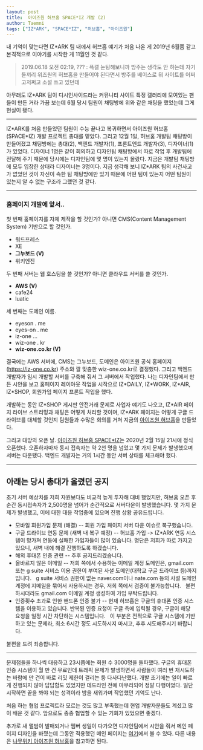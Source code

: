 ```yaml
---
layout: post
title:  아이즈원 허브홈 SPACE*IZ 개발 (2)
author: Taemni
tags: ["IZ*ARK", "SPACE*IZ", "허브홈", "아이즈원"]
---
```


내 기억이 맞는다면 IZ*ARK 팀 내에서 허브홈 얘기가 처음 나온 게 2019년 6월쯤 같고 본격적으로 이야기를 시작한 게 11월인 것 같다.

> 2019.06.18 오전 02:19, ??? : 픅갤 눈팅해보니까 방주는 생각도 안 하는데 자기들끼리 위즈원의 허브홈을 만들어야 된다면서 방주를 베이스로 뭐 사이트를 어쩌고저쩌고 소설 쓰고 있던데

아무래도 IZ\*ARK 팀이 디시인사이드라는 커뮤니티 사이트 특정 갤러리에 모여있는 팬들이 만든 거라 가끔 보는데 6월 당시 팀원이 채팅방에 위와 같은 채팅을 했었는데 그게 현실이 됐다.

---

IZ\*ARK를 처음 만들었던 팀원이 수능 끝나고 복귀하면서 아이즈원 허브홈(SPACE\*IZ) 개발 프로젝트 총대를 맡았다. 그리고 12월 1일, 허브홈 개발팀 채팅방이 만들어졌고 채팅방에는 총대(2), 백엔드 개발자(1), 프론트엔드 개발자(3), 디자이너(1)가 있었다. 디자이너 1명은 같이 회의하고 디자인팀 채팅방에서 따로 작업 후 개발팀에 전달해 주기 때문에 당시에는 디자인팀에 몇 명이 있는지 몰랐다. 지금은 개발팀 채팅방에 모두 입장한 상태라 디자이너는 3명이다. 지금 생각해 보니 IZ\*ARK 팀의 사건사고가 없었던 것이 자신이 속한 팀 채팅방에만 있기 때문에 어떤 팀이 있는지 어떤 팀원이 있는지 알 수 없는 구조라 그랬던 것 같다.

---

### 홈페이지 개발에 앞서..

첫 번째 홈페이지를 자체 제작을 할 것인가? 아니면 CMS(Content Management System) 기반으로 할 것인가.
- 워드프레스
- XE
- **그누보드 (V)**
- 위키엔진

두 번째 서버는 웹 호스팅을 쓸 것인가? 아니면 클라우드 서버를 쓸 것인가.
- **AWS (V)**
- cafe24
- luatic

세 번째는 도메인 이름.
- eyeson . me
- eyes-on . me
- iz-one ...
- wiz-one . kr
- **wiz-one.co.kr (V)**

 결국에는 AWS 서버에, CMS는 그누보드, 도메인은 아이즈원 공식 홈페이지(https://iz-one.co.kr) 주소와 깔 맞춤한 wiz-one.co.kr로 결정했다. 그리고 백엔드 개발자가 임시 개발할 서버를 구축해 줘서 그 서버에서 작업했다. 나는 디자인팀에서 만든 시안을 보고 홈페이지 레이아웃 작업을 시작으로 IZ\*DAILY, IZ\*WORK, IZ\*AIR, IZ\*SHOP, 회원가입 페이지 프론트 작업을 했다.
 
개발하는 동안 IZ\*SHOP 게시판 안전거래 문제로 사업자 얘기도 나오고, IZ\*AIR 페이지 라이브 스트리밍과 채팅은 어떻게 처리할 것이며, IZ\*ARK 페이지는 어떻게 구글 드라이브를 대체할 것인지 팀원들과 수많은 회의를 거쳐 지금의 [아이즈원 허브홈](https://wiz-one.co.kr/)을 만들었다.

그리고 대망의 오픈 날. [아이즈원 허브홈 SPACE\*IZ](https://wiz-one.co.kr/)는 2020년 2월 15일 21시에 정식 오픈했다. 오픈하자마자 동시 접속자는 약 2천 명을 넘었고 몇 가지 문제가 발생했으며 서버는 다운됐다. 백엔드 개발자는 거의 1시간 동안 서버 상태를 체크해야 했다.

---

## 아래는 당시 총대가 올렸던 공지
초기 서버 예상치를 저희 자원보다도 비교적 높게 투자해 대비 했었지만, 허브홈 오픈 후 순간 동시접속자가 2,500명을 넘어가 순간적으로 서버다운이 발생했습니다.
몇 가지 문제가 발생했고, 이에 대한 대응 작업중에 있으며 진행 상황 공유드립니다.
- 모바일 회원가입 문제 (해결)
-- 회원 가입 페이지 서버 다운 이슈로 복구했습니다.
- 구글 드라이브 연동 문제 (새벽 내 복구 예정)
-- 허브홈 가입 -> IZ*ARK 연동 시스템이 망가져 연동에 실패한 가입자들이 많이 있습니다. 명단은 저희가 따로 가지고 있으니, 새벽 내에 해결 진행하도록 하겠습니다.
- 해외 휴대폰 인증 관련
-- 추후 공지드리겠습니다.
- 올바르지 않은 이메일
-- 저희 쪽에서 수용하는 이메일 계정 도메인은, gmail.com 또는 g suite 서비스 이용 권한이 부여된 사설 도메인(대학교 구글 드라이브 등)까지입니다.   g suite 서비스 권한이 없는 naver.com이나 nate.com 등의 사설 도메인 계정에 지메일을 묶어서 사용하시는 경우, 저희 쪽에서 검증이 불가능합니다.   불편하시더라도 gmail.com 이메일 계정 생성하여 가입 부탁드립니다.
- 인증횟수 초과로 인한 핸드폰 인증 불가
-- 현재 허브홈은 구글의 휴대폰 인증 시스템을 이용하고 있습니다. 반복된 인증 요청이 구글 측에 입력될 경우, 구글이 해당 요청을 일정 시간 차단하는 시스템입니다.   이 부분은 전적으로 구글 시스템에 기반하고 있는 문제라, 최소 6시간 정도 시도하시지 마시고, 추후 시도해주시기 바랍니다.

불편을 드려 죄송합니다.

---

문제점들을 하나씩 대응하고 23시쯤에는 회원 수 3000명을 돌파했다. 구글의 휴대폰 인증 시스템이 월 만 건 무료인데 트래픽 문제가 발생하면서 사람들이 여러 번 재시도하는 바람에 만 건이 바로 리밋 제한이 걸리는 둥 다사다난했다. 개발 초기에는 일이 빠르게 진행되지 않아 답답함도 있었지만 데드라인 전에 마무리되어 정말 다행이었다. 일단 시작하면 끝을 봐야 되는 성격이라 밤을 새워가며 작업했던 기억도 난다.

처음 하는 협업 프로젝트라 모르는 것도 많고 부족했는데 현업 개발자분들도 계셨고 많이 배운 것 같다. 앞으로도 종종 협업할 수 있는 기회가 있었으면 좋겠다.

추가로 새 앨범이 발매되거나 멤버 생일이 다가오면 디자인팀에서 시안을 줘서 메인 페이지 디자인을 바꿨는데 그동안 적용했던 메인 페이지는 [여기](https://iz-one.kr/work/)에서 볼 수 있다. 다른 내용은 [나무위키 아이즈원 허브홈](https://namu.wiki/w/SPACE*IZ?from=%EC%95%84%EC%9D%B4%EC%A6%88%EC%9B%90%20%ED%97%88%EB%B8%8C%ED%99%88)을 참고하면 된다.